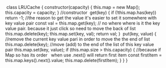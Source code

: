 ​
class LRUCache {
constructor(capacity) {
this.map = new Map();
this.capacity = capacity;
}
//constructor
​
get(key) {
if (!this.map.has(key)) return -1;
//the reason to get the value it's easier to set it somewhere with key value pair
const val = this.map.get(key);
// no where where is it the key value pair. because it just click so need to move the back of list
this.map.delete(key);
this.map.set(key, val);
return val;
}
​
put(key, value) {
//remove the current key value pari in order to move the the end of list
this.map.delete(key);
//move (add) to the end of the list of this key value pair
this.map.set(key, value);
if (this.map.size > this.capacity) {
//because if Map so has its order   when use .next() will return first item
const firstItem = this.map.keys().next().value;
this.map.delete(firstItem);
}
}
}
​